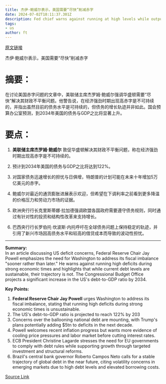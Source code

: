 ```yaml
---
title: 杰伊·鲍威尔表示，美国需要“尽快”削减赤字
date: 2024-07-02T18:11:37.301Z
description: Fed chief warns against running at high levels while output in world’s largest economy is strong
tags: 
- us
author: ft
---
```


[原文链接](https://ft.com/content/bb4fb36e-9669-408f-8b73-7091fbb6fae0)

杰伊·鲍威尔表示，美国需要“尽快”削减赤字

# 摘要：
在讨论美国赤字问题的文章中，美联储主席杰罗姆·鲍威尔强调华盛顿需要“尽快”解决其财政不平衡问题。他警告说，在经济强劲时期出现高赤字是不可持续的，并指出虽然目前的债务水平是可持续的，但债务的增长轨迹并非如此。国会预算办公室预测，到2034年美国的债务与GDP之比将显著上升。

# 要点：

1. **美联储主席杰罗姆·鲍威尔** 敦促华盛顿解决其财政不平衡问题，称在经济强劲时期出现高赤字是不可持续的。

2. 预计到2034年美国的债务与GDP之比将达到122%。

3. 对国家债务迅速增长的担忧与日俱增，特朗普的计划可能在未来十年增加5万亿美元的赤字。

4. 鲍威尔对最近的通货膨胀进展表示欢迎，但希望在下调利率之前看到更多降温的价格压力和劳动力市场的证据。

5. 欧洲央行行长克里斯蒂娜·拉加德强调欧盟各国政府需要遵守债务规则，同时通过有针对性的投资和结构性改革来支持增长。

6. 巴西央行行长罗伯托·坎波斯·内托呼吁在全球债务问题上保持稳定的轨迹，并引用了新兴市场因高债务水平和较高的借贷成本而导致的波动性担忧。

---

 **Summary:**  
In an article discussing US deficit concerns, Federal Reserve Chair Jay Powell emphasizes the need for Washington to address its fiscal imbalance "sooner rather than later." He warns against running high deficits during strong economic times and highlights that while current debt levels are sustainable, their trajectory is not. The Congressional Budget Office projects a significant increase in the US's debt-to-GDP ratio by 2034.

**Key Points:**  
1. **Federal Reserve Chair Jay Powell** urges Washington to address its fiscal imbalance, stating that running high deficits during strong economic times is unsustainable.
2. The US's debt-to-GDP ratio is projected to reach 122% by 203
3. Concerns over the ballooning national debt are mounting, with Trump's plans potentially adding $5tn to deficits in the next decade.
4. Powell welcomes recent inflation progress but wants more evidence of cooling price pressures and labor market before cutting interest rates.
5. ECB President Christine Lagarde stresses the need for EU governments to comply with debt rules while supporting growth through targeted investment and structural reforms.
6. Brazil's central bank governor Roberto Campos Neto calls for a stable trajectory of global debt in the near future, citing volatility concerns in emerging markets due to high debt levels and elevated borrowing costs.

[Source Link](https://ft.com/content/bb4fb36e-9669-408f-8b73-7091fbb6fae0)

